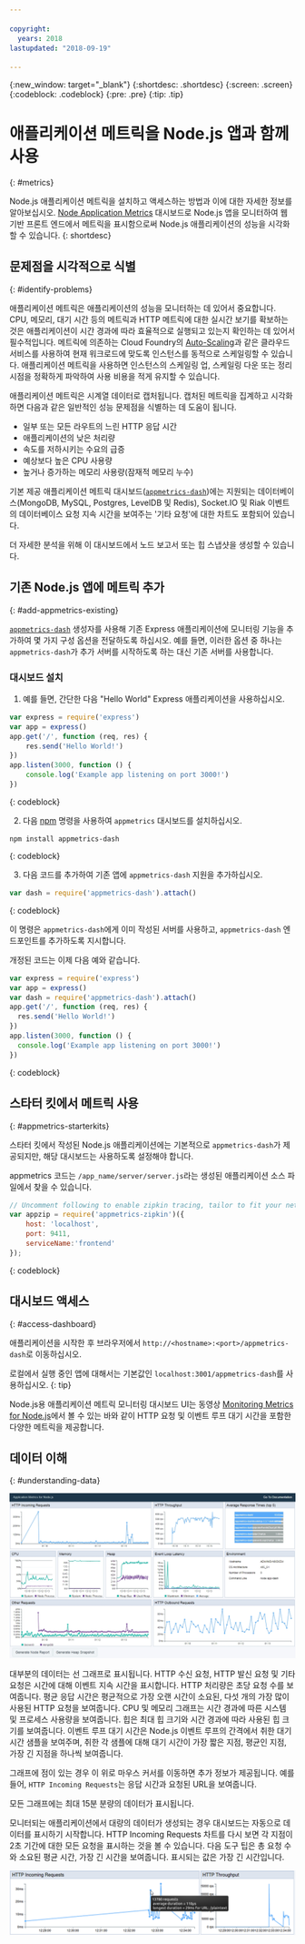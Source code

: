 ```yaml
---

copyright:
  years: 2018
lastupdated: "2018-09-19"

---
```


{:new_window: target="_blank"}
{:shortdesc: .shortdesc}
{:screen: .screen}
{:codeblock: .codeblock}
{:pre: .pre}
{:tip: .tip}

# 애플리케이션 메트릭을 Node.js 앱과 함께 사용
{: #metrics}

Node.js 애플리케이션 메트릭을 설치하고 액세스하는 방법과 이에 대한 자세한 정보를 알아보십시오. [Node Application Metrics](https://developer.ibm.com/code/open/projects/node-application-metrics/) 대시보드로 Node.js 앱을 모니터하여 웹 기반 프론트 엔드에서 메트릭을 표시함으로써 Node.js 애플리케이션의 성능을 시각화할 수 있습니다.
{: shortdesc}

## 문제점을 시각적으로 식별
{: #identify-problems}

애플리케이션 메트릭은 애플리케이션의 성능을 모니터하는 데 있어서 중요합니다. CPU, 메모리, 대기 시간 등의 메트릭과 HTTP 메트릭에 대한 실시간 보기를 확보하는 것은 애플리케이션이 시간 경과에 따라 효율적으로 실행되고 있는지 확인하는 데 있어서 필수적입니다. 메트릭에 의존하는 Cloud Foundry의 [Auto-Scaling](/docs/services/Auto-Scaling/index.html)과 같은 클라우드 서비스를 사용하여 현재 워크로드에 맞도록 인스턴스를 동적으로 스케일링할 수 있습니다. 애플리케이션 메트릭을 사용하면 인스턴스의 스케일링 업, 스케일링 다운 또는 정리 시점을 정확하게 파악하여 사용 비용을 적게 유지할 수 있습니다.

애플리케이션 메트릭은 시계열 데이터로 캡처됩니다. 캡처된 메트릭을 집계하고 시각화하면 다음과 같은 일반적인 성능 문제점을 식별하는 데 도움이 됩니다.

* 일부 또는 모든 라우트의 느린 HTTP 응답 시간
* 애플리케이션의 낮은 처리량
* 속도를 저하시키는 수요의 급증
* 예상보다 높은 CPU 사용량
* 높거나 증가하는 메모리 사용량(잠재적 메모리 누수)

기본 제공 애플리케이션 메트릭 대시보드([`appmetrics-dash`](https://github.com/RuntimeTools/appmetrics-dash))에는 지원되는 데이터베이스(MongoDB, MySQL, Postgres, LevelDB 및 Redis), Socket.IO 및 Riak 이벤트의 데이터베이스 요청 지속 시간을 보여주는 '기타 요청'에 대한 차트도 포함되어 있습니다.

더 자세한 분석을 위해 이 대시보드에서 노드 보고서 또는 힙 스냅샷을 생성할 수 있습니다.

## 기존 Node.js 앱에 메트릭 추가
{: #add-appmetrics-existing}

[`appmetrics-dash`](https://github.com/RuntimeTools/appmetrics-dash) 생성자를 사용해 기존 Express 애플리케이션에 모니터링 기능을 추가하여 몇 가지 구성 옵션을 전달하도록 하십시오. 예를 들면, 이러한 옵션 중 하나는 `appmetrics-dash`가 추가 서버를 시작하도록 하는 대신 기존 서버를 사용합니다.

### 대시보드 설치

1. 예를 들면, 간단한 다음 "Hello World" Express 애플리케이션을 사용하십시오.
  ```js
  var express = require('express')
  var app = express()
  app.get('/', function (req, res) {
      res.send('Hello World!')
  })
  app.listen(3000, function () {
      console.log('Example app listening on port 3000!')
  })
  ```
  {: codeblock}

2. 다음 [npm](https://nodejs.org/) 명령을 사용하여 `appmetrics` 대시보드를 설치하십시오.
  ```
  npm install appmetrics-dash
  ```
  {: codeblock}

3. 다음 코드를 추가하여 기존 앱에 `appmetrics-dash` 지원을 추가하십시오.
  ```js
  var dash = require('appmetrics-dash').attach()
  ```
  {: codeblock}

  이 명령은 `appmetrics-dash`에게 이미 작성된 서버를 사용하고, `appmetrics-dash` 엔드포인트를 추가하도록 지시합니다.

  개정된 코드는 이제 다음 예와 같습니다.
  ```js
  var express = require('express')
  var app = express()
  var dash = require('appmetrics-dash').attach()
  app.get('/', function (req, res) {
    res.send('Hello World!')
  })
  app.listen(3000, function () {
    console.log('Example app listening on port 3000!')
  })
  ```
  {: codeblock}

## 스타터 킷에서 메트릭 사용
{: #appmetrics-starterkits}

스타터 킷에서 작성된 Node.js 애플리케이션에는 기본적으로 `appmetrics-dash`가 제공되지만, 해당 대시보드는 사용하도록 설정해야 합니다.

appmetrics 코드는 `/app_name/server/server.js`라는 생성된 애플리케이션 소스 파일에서 찾을 수 있습니다.
```js
// Uncomment following to enable zipkin tracing, tailor to fit your network configuration:
var appzip = require('appmetrics-zipkin')({
    host: 'localhost',
    port: 9411,
    serviceName:'frontend'
});
```
{: codeblock}

## 대시보드 액세스
{: #access-dashboard}

애플리케이션을 시작한 후 브라우저에서 `http://<hostname>:<port>/appmetrics-dash`로 이동하십시오.

로컬에서 실행 중인 앱에 대해서는 기본값인 `localhost:3001/appmetrics-dash`를 사용하십시오.
{: tip}

Node.js용 애플리케이션 메트릭 모니터링 대시보드 UI는 동영상 [Monitoring Metrics for Node.js](https://www.youtube.com/watch?v=7hV8gKlMYLs&feature=youtu.be)에서 볼 수 있는 바와 같이 HTTP 요청 및 이벤트 루프 대기 시간을 포함한 다양한 메트릭을 제공합니다.

## 데이터 이해
{: #understanding-data}

![Appmetrics 대시보드](images/appmetricsdash-1.png)

대부분의 데이터는 선 그래프로 표시됩니다. HTTP 수신 요청, HTTP 발신 요청 및 기타 요청은 시간에 대해 이벤트 지속 시간을 표시합니다. HTTP 처리량은 초당 요청 수를 보여줍니다. 평균 응답 시간은 평균적으로 가장 오랜 시간이 소요된, 다섯 개의 가장 많이 사용된 HTTP 요청을 보여줍니다. CPU 및 메모리 그래프는 시간 경과에 따른 시스템 및 프로세스 사용량을 보여줍니다. 힙은 최대 힙 크기와 시간 경과에 따라 사용된 힙 크기를 보여줍니다. 이벤트 루프 대기 시간은 Node.js 이벤트 루프의 간격에서 취한 대기 시간 샘플을 보여주며, 취한 각 샘플에 대해 대기 시간이 가장 짧은 지점, 평균인 지점, 가장 긴 지점을 하나씩 보여줍니다.

그래프에 점이 있는 경우 이 위로 마우스 커서를 이동하면 추가 정보가 제공됩니다. 예를 들어, `HTTP Incoming Requests`는 응답 시간과 요청된 URL을 보여줍니다.

모든 그래프에는 최대 15분 분량의 데이터가 표시됩니다.

모니터되는 애플리케이션에서 대량의 데이터가 생성되는 경우 대시보드는 자동으로 데이터를 표시하기 시작합니다. HTTP Incoming Requests 차트를 다시 보면 각 지점이 2초 기간에 대한 모든 요청을 표시하는 것을 볼 수 있습니다. 다음 도구 팁은 총 요청 수와 소요된 평균 시간, 가장 긴 시간을 보여줍니다. 표시되는 값은 가장 긴 시간입니다.

![도구 팁 표시](images/tooltip-1.png)




